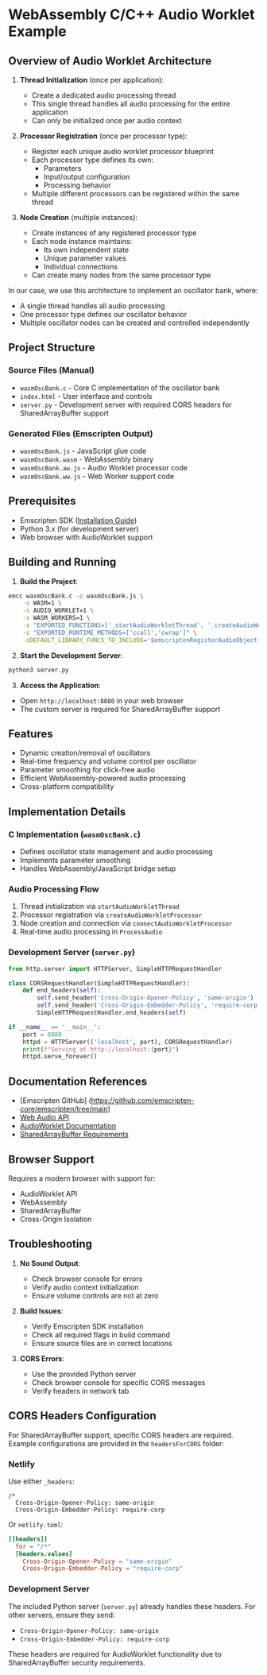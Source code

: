 # WebAssembly C/C++ Audio Worklet Example

## Overview of Audio Worklet Architecture

1. **Thread Initialization** (once per application):
   - Create a dedicated audio processing thread
   - This single thread handles all audio processing for the entire application
   - Can only be initialized once per audio context

2. **Processor Registration** (once per processor type):
   - Register each unique audio worklet processor blueprint
   - Each processor type defines its own:
     - Parameters
     - Input/output configuration
     - Processing behavior
   - Multiple different processors can be registered within the same thread

3. **Node Creation** (multiple instances):
   - Create instances of any registered processor type
   - Each node instance maintains:
     - Its own independent state
     - Unique parameter values
     - Individual connections
   - Can create many nodes from the same processor type

In our case, we use this architecture to implement an oscillator bank, where:
- A single thread handles all audio processing
- One processor type defines our oscillator behavior
- Multiple oscillator nodes can be created and controlled independently

## Project Structure

### Source Files (Manual)
- `wasmOscBank.c` - Core C implementation of the oscillator bank
- `index.html` - User interface and controls
- `server.py` - Development server with required CORS headers for SharedArrayBuffer support

### Generated Files (Emscripten Output)
- `wasmOscBank.js` - JavaScript glue code
- `wasmOscBank.wasm` - WebAssembly binary
- `wasmOscBank.aw.js` - Audio Worklet processor code
- `wasmOscBank.ww.js` - Web Worker support code

## Prerequisites

- Emscripten SDK ([Installation Guide](https://emscripten.org/docs/getting_started/downloads.html))
- Python 3.x (for development server)
- Web browser with AudioWorklet support

## Building and Running

1. **Build the Project**:
```bash
emcc wasmOscBank.c -o wasmOscBank.js \
    -s WASM=1 \
    -s AUDIO_WORKLET=1 \
    -s WASM_WORKERS=1 \
    -s "EXPORTED_FUNCTIONS=['_startAudioWorkletThread', '_createAudioWorkletProcessor', '_connectAudioWorkletProcessor']" \
    -s "EXPORTED_RUNTIME_METHODS=['ccall','cwrap']" \
    -sDEFAULT_LIBRARY_FUNCS_TO_INCLUDE='$emscriptenRegisterAudioObject, $emscriptenGetAudioObject'
```

2. **Start the Development Server**:
```bash
python3 server.py
```

3. **Access the Application**:
- Open `http://localhost:8080` in your web browser
- The custom server is required for SharedArrayBuffer support

## Features

- Dynamic creation/removal of oscillators
- Real-time frequency and volume control per oscillator
- Parameter smoothing for click-free audio
- Efficient WebAssembly-powered audio processing
- Cross-platform compatibility

## Implementation Details

### C Implementation (`wasmOscBank.c`)
- Defines oscillator state management and audio processing
- Implements parameter smoothing
- Handles WebAssembly/JavaScript bridge setup

### Audio Processing Flow
1. Thread initialization via `startAudioWorkletThread`
2. Processor registration via `createAudioWorkletProcessor`
3. Node creation and connection via `connectAudioWorkletProcessor`
4. Real-time audio processing in `ProcessAudio`

### Development Server (`server.py`)
```python
from http.server import HTTPServer, SimpleHTTPRequestHandler

class CORSRequestHandler(SimpleHTTPRequestHandler):
    def end_headers(self):
        self.send_header('Cross-Origin-Opener-Policy', 'same-origin')
        self.send_header('Cross-Origin-Embedder-Policy', 'require-corp')
        SimpleHTTPRequestHandler.end_headers(self)

if __name__ == '__main__':
    port = 8080
    httpd = HTTPServer(('localhost', port), CORSRequestHandler)
    print(f"Serving at http://localhost:{port}")
    httpd.serve_forever()
```

## Documentation References

- [Emscripten GitHub] (https://github.com/emscripten-core/emscripten/tree/main)
- [Web Audio API](https://developer.mozilla.org/en-US/docs/Web/API/Web_Audio_API)
- [AudioWorklet Documentation](https://developer.mozilla.org/en-US/docs/Web/API/AudioWorklet)
- [SharedArrayBuffer Requirements](https://developer.mozilla.org/en-US/docs/Web/JavaScript/Reference/Global_Objects/SharedArrayBuffer#security_requirements)

## Browser Support

Requires a modern browser with support for:
- AudioWorklet API
- WebAssembly
- SharedArrayBuffer
- Cross-Origin Isolation

## Troubleshooting

1. **No Sound Output**:
   - Check browser console for errors
   - Verify audio context initialization
   - Ensure volume controls are not at zero

2. **Build Issues**:
   - Verify Emscripten SDK installation
   - Check all required flags in build command
   - Ensure source files are in correct locations

3. **CORS Errors**:
   - Use the provided Python server
   - Check browser console for specific CORS messages
   - Verify headers in network tab

## CORS Headers Configuration

For SharedArrayBuffer support, specific CORS headers are required. Example configurations are provided in the `headersForCORS` folder:

### Netlify
Use either `_headers`:
```text
/*
  Cross-Origin-Opener-Policy: same-origin
  Cross-Origin-Embedder-Policy: require-corp
```

Or `netlify.toml`:
```toml
[[headers]]
  for = "/*"
  [headers.values]
    Cross-Origin-Opener-Policy = "same-origin"
    Cross-Origin-Embedder-Policy = "require-corp"
```

### Development Server
The included Python server (`server.py`) already handles these headers. For other servers, ensure they send:
- `Cross-Origin-Opener-Policy: same-origin`
- `Cross-Origin-Embedder-Policy: require-corp`

These headers are required for AudioWorklet functionality due to SharedArrayBuffer security requirements.
